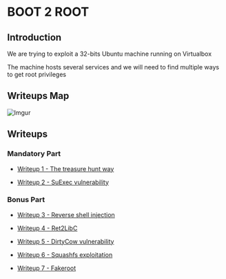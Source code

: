 # BOOT 2 ROOT

## Introduction

We are trying to exploit a 32-bits Ubuntu machine running on Virtualbox

The machine hosts several services and we will need to find multiple ways to get root privileges

## Writeups Map

![Imgur](https://i.imgur.com/io1rZpf.png)

## Writeups

### Mandatory Part

- [Writeup 1 - The treasure hunt way](Writeup1.md)

- [Writeup 2 - SuExec vulnerability](Writeup2.md)

### Bonus Part

- [Writeup 3 - Reverse shell injection](Writeup3.md)

- [Writeup 4 - Ret2LibC](Writeup4.md)

- [Writeup 5 - DirtyCow vulnerability](Writeup5.md)

- [Writeup 6 - Squashfs exploitation](Writeup6.md)

- [Writeup 7 - Fakeroot](Writeup7.md)